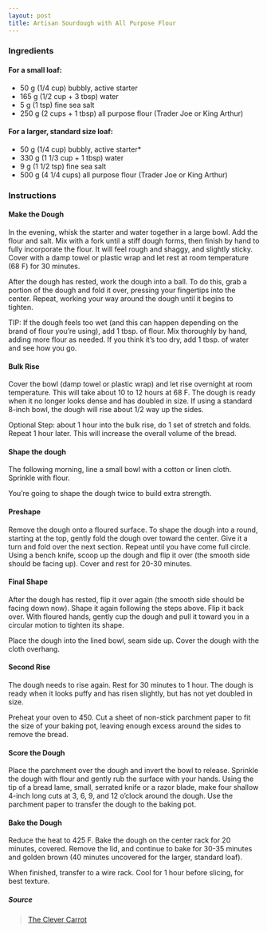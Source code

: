```yaml
---
layout: post
title: Artisan Sourdough with All Purpose Flour
---
```


### Ingredients
#### For a small loaf:
- 50 g (1/4 cup) bubbly, active starter
- 165 g (1/2 cup + 3 tbsp) water
- 5 g (1 tsp) fine sea salt
- 250 g (2 cups + 1 tbsp) all purpose flour (Trader Joe or King Arthur)
#### For a larger, standard size loaf: 
- 50 g (1/4 cup) bubbly, active starter*
- 330 g (1 1/3 cup + 1 tbsp) water
- 9 g (1 1/2 tsp) fine sea salt
- 500 g (4 1/4 cups) all purpose flour (Trader Joe or King Arthur)

### Instructions
#### Make the Dough
In the evening, whisk the starter and water together in a large bowl. Add the flour and salt. Mix with a fork until a stiff dough forms, then finish by hand to fully incorporate the flour. It will feel rough and shaggy, and slightly sticky. Cover with a damp towel or plastic wrap and let rest at room temperature (68 F) for 30 minutes.

After the dough has rested, work the dough into a ball. To do this, grab a portion of the dough and fold it over, pressing your fingertips into the center. Repeat, working your way around the dough until it begins to tighten.

TIP: If the dough feels too wet (and this can happen depending on the brand of flour you’re using), add 1 tbsp. of flour. Mix thoroughly by hand, adding more flour as needed. If you think it’s too dry, add 1 tbsp. of water and see how you go.

#### Bulk Rise
Cover the bowl (damp towel or plastic wrap) and let rise overnight at room temperature. This will take about 10 to 12 hours at 68 F. The dough is ready when it no longer looks dense and has doubled in size. If using a standard 8-inch bowl, the dough will rise about 1/2 way up the sides.

Optional Step: about 1 hour into the bulk rise, do 1 set of stretch and folds. Repeat 1 hour later. This will increase the overall volume of the bread.

#### Shape the dough
The following morning, line a small bowl with a cotton or linen cloth. Sprinkle with flour.

You’re going to shape the dough twice to build extra strength.

#### Preshape
Remove the dough onto a floured surface. To shape the dough into a round, starting at the top, gently fold the dough over toward the center. Give it a turn and fold over the next section. Repeat until you have come full circle. Using a bench knife, scoop up the dough and flip it over (the smooth side should be facing up). Cover and rest for 20-30 minutes. 

#### Final Shape
After the dough has rested, flip it over again (the smooth side should be facing down now). Shape it again following the steps above. Flip it back over. With floured hands, gently cup the dough and pull it toward you in a circular motion to tighten its shape.

Place the dough into the lined bowl, seam side up. Cover the dough with the cloth overhang.

#### Second Rise
The dough needs to rise again. Rest for 30 minutes to 1 hour. The dough is ready when it looks puffy and has risen slightly, but has not yet doubled in size.

Preheat your oven to 450. Cut a sheet of non-stick parchment paper to fit the size of your baking pot, leaving enough excess around the sides to remove the bread.

#### Score the Dough
Place the parchment over the dough and invert the bowl to release. Sprinkle the dough with flour and gently rub the surface with your hands. Using the tip of a bread lame, small, serrated knife or a razor blade, make four shallow 4-inch long cuts at 3, 6, 9, and 12 o’clock around the dough. Use the parchment paper to transfer the dough to the baking pot.

#### Bake the Dough
Reduce the heat to 425 F. Bake the dough on the center rack for 20 minutes, covered. Remove the lid, and continue to bake for 30-35 minutes and golden brown (40 minutes uncovered for the larger, standard loaf). 

When finished, transfer to a wire rack. Cool for 1 hour before slicing, for best texture.

##### Source
> [The Clever Carrot](https://www.theclevercarrot.com/2020/04/artisan-sourdough-with-all-purpose-flour/)
